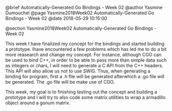 @brief Automatically-Generated Go Bindings - Week 02
@author Yasmine Dumouchel
@page Yasmine2018Week02 Automatically-Generated Go Bindings - Week 02
@date 2018-05-29 10:15:00

@section Yasmine2018Week02 Automatically-Generated Go Bindings - Week 02

This week I have finalized my concept for the bindings and started building a prototype. Ihave encountered a few problems which has led me to do a bit more reasearch and change my concept. For instance, although CGO can be used to bind C++, in order to be able to pass more than simple data such as integers or chars, I will need to generate a C API from the C++ headers. This API will also allow us not to use SWIG. Thus, when generating a binding for  program, first a .h file will be generated afterwhich a .go file will be generated. The .go file will be make use of CGO. 

This week, my goal is to finishing testing out the concept and building a prototype and I will try to also code some matrix utilities to wrap a armadillo object around a gonum matrix. 
